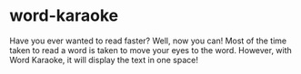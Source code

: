# word-karaoke
Have you ever wanted to read faster? Well, now you can! Most of the time taken to read a word is taken to move your eyes to the word. However, with Word Karaoke, it will display the text in one space!
